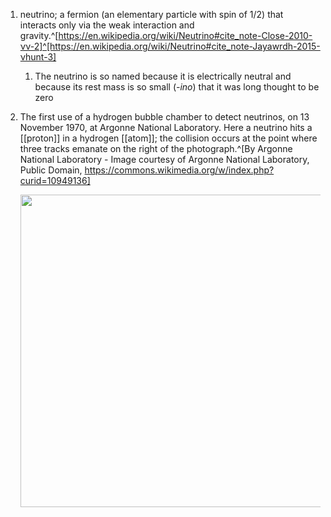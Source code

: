 1. neutrino; a fermion (an elementary particle with spin of 1/2) that interacts only via the weak interaction and gravity.^[https://en.wikipedia.org/wiki/Neutrino#cite_note-Close-2010-νν-2]^[https://en.wikipedia.org/wiki/Neutrino#cite_note-Jayawrdh-2015-νhunt-3]
	1. The neutrino is so named because it is electrically neutral and because its rest mass is so small (*-ino*) that it was long thought to be zero
2. The first use of a hydrogen bubble chamber to detect neutrinos, on 13 November 1970, at Argonne National Laboratory. Here a neutrino hits a [[proton]] in a hydrogen [[atom]]; the collision occurs at the point where three tracks emanate on the right of the photograph.^[By Argonne National Laboratory - Image courtesy of Argonne National Laboratory, Public Domain, https://commons.wikimedia.org/w/index.php?curid=10949136]

	<img src="https://upload.wikimedia.org/wikipedia/commons/5/57/FirstNeutrinoEventAnnotated.jpg" width="500" />